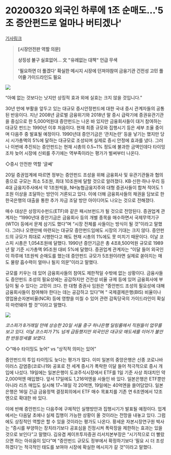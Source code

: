# 20200320 외국인 하루에 1조 순매도...'5조 증안펀드로 얼마나 버티겠나'

[기사링크](<https://news.naver.com/main/read.nhn?mode=LS2D&mid=shm&sid1=101&sid2=258&oid=011&aid=0003712967>)



> **[시장안전판 역할 의문]**
>
> **상징성 불구 실효없어... 文 "유례없는 대책" 언급 무색**
>
> **'필요하면 더 풀겠다' 확실한 메시지 시장에 던져야참여 금융기관 건전성 고민 풀어줄 가이드라인도 필요**



![](https://imgnews.pstatic.net/image/011/2020/03/20/0003712967_001_20200320175302664.jpg?type=w647)



  “아예 없는 것보다는 낫지만 상징적 효과 외에 실효는 크지 않을 것입니다.”



30년 만에 부활을 앞두고 있는 대규모 증시안정펀드에 대한 국내 증시 관계자들의 공통된 반응이다. 지난 2008년 글로벌 금융위기와 2018년 말 증시 급락기에 증권유관기관을 중심으로 한 5,000억원대 증안펀드는 나온 바 있지만 금융회사들이 대거 참여하는 대규모 펀드는 1990년 이후 처음이다. 현재 최종 규모와 집행시기 등은 세부 조율 중이며 다음주 중 발표될 예정이다. 1990년대 증안기금은 ‘관치논란’ 등을 낳기는 했지만 당시 시가총액의 5%에 달하는 대규모로 조성되며 실제로 증시 안정에 효과를 냈다. 그러나 이번에 추진되는 증안펀드는 현재 시총의 0.5~1% 정도에 불과한 금액인데다 타이밍조차 늦어 시장에 신뢰를 주기에는 역부족이라는 평가가 벌써부터 나온다.



◇증시 안전판 역할 ‘글쎄’



20일 증권업계에 따르면 정부는 증안펀드 조성을 위해 금융회사 및 유관기관들과 협의 중으로 규모는 최소 5조원, 최대 10조원에 달할 것으로 알려졌다. KB·신한·하나·우리 등 4대 금융지주사에서 약 1조원씩을, NH농협금융지주와 대형 증권사들이 합쳐 적어도 1조원 이상을 조달하는 방안이 거론되고 있다. 이에 더해 금융회사들의 채권을 담보로 한 한국은행의 대출을 통한 추가 자금 조달 방안 아이디어도 나오는 것으로 전해졌다.



매수 대상은 상장지수펀드(ETF)와 같은 패시브펀드가 될 것으로 전망된다. 증권업계 관계자는 “1990년대 증안기금은 금융회사 등의 개별 종목을 매수하면서 국제무역기구(WTO) 등에서 문제 삼기도 했다”며 “시장 전체를 사들이는 방식이 될 것”이라고 말했다. 그러나 오랜만에 마련되는 대규모 증안펀드임에도 시장의 기대는 크지 않다. 증안펀드의 규모가 최대로 시행한다고 해도 현재 시총의 1%에도 못 미치기 때문이다. 이날 코스피 시총은 1,054조원에 달했다. 1990년 증안기금은 총 4조8,500억원 규모로 1989년 말 기준 시가총액 95조원 대비 5%에 달했다. 증권업계 관계자는 “이달 들어 외국인이 하루에 1조원씩 순매도를 했는데 증안펀드 규모가 5조원이라면 실제로 쏟아지는 매도 물량 흡수력이 얼마나 될지 의문”이라고 말했다.



규모를 키우는 데 있어 금융회사들의 참여도 제한적일 수밖에 없는 상황이다. 금융사들도 증안펀드 조성의 필요성에는 공감하지만 건전성 비율 규제 등에 있어 금융회사에 부담이 될 수 있다는 고민이 크다. 한 대형 증권사 임원은 “증안펀드 조성의 필요성에 대해 금융회사들이 참여해야 한다는 데는 공감하고 있다”며 “ 국제결제은행(BIS) 비율이나 영업용순자본비율(NCR) 등에 영향을 미칠 수 있어 관련 감독당국의 가이드라인이 확실히 마련돼야 할 것”이라고 말했다.  



![](https://imgnews.pstatic.net/image/011/2020/03/20/0003712967_002_20200320175302700.jpg?type=w647)

*코스피가 8거래일 만에 상승한 20일 서울 중구 하나은행 딜링룸에서 직원들이 업무를 보고 있다. 이날 코스피가 7% 넘게 급등했지만 외국인은 대규모 매도세를 이어가 불안한 반등장세를 보였다.*



◇“매수 타이밍도 늦어” vs “상직적 의미는 있어”



  증안펀드의 투입 타이밍도 늦다는 평가가 많다. 이미 일본의 중앙은행은 신종 코로나바이러스 감염증(코로나19) 공포로 전 세계 증시가 폭락한 이달 들어 적극적으로 증시 개입에 나섰다. 19일에는 일본은행이 도쿄주식시장에서 ETF를 1일 기준 사상 최대치인 약 2,000억엔 매입했다. 앞서 17일에도 1,216억엔을 사들인 바 있다. 일본은행은 ETF뿐만 아니라 리츠 매입도 실시해 17~18일 각 20억엔, 19일에는 40억엔을 쓸어담았다. 일본은행은 16일 긴급 금융정책 결정회의에서 ETF 매수 목표치를 기존 연 6조엔에서 12조엔으로 확대한 바 있다.



이에 반해 증안펀드는 다음주에 구체적인 실행방안과 집행시기가 발표될 예정이다. 업계에서는 다음달 초에나 실제 집행이 가능한 상황이 올 것이라는 전망을 내놓고 있다. 그럼에도 상징적인 역할은 할 수 있을 것이라는 평가도 나온다. 황세운 자본시장연구원 박사는 “증시를 부양하는 장치라기보다 공포심을 진정시켜 폭락장을 제한하는 효과는 있을 것으로 보인다”고 말했다. 김유겸 케이프투자증권 리서치본부장은 “시기적으로 더 빨랐으면 하는 아쉬움이 있다”며 “증안펀드 규모도 정부에서 확정하기보다 ‘필요 시 더 조성하겠다’는 적극적인 태도를 보여야 시장에 확실한 메시지가 갈 것”이라고 말했다.  





